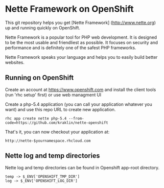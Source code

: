 Nette Framework on OpenShift
==============================

This git repository helps you get [Nette Framework] (http://www.nette.org) up and running quickly on OpenShift.

Nette Framework is a popular tool for PHP web development. It is designed to be
the most usable and friendliest as possible. It focuses on security and
performance and is definitely one of the safest PHP frameworks.

Nette Framework speaks your language and helps you to easily build better websites.

Running on OpenShift
----------------------------

Create an account at https://www.openshift.com and install the client tools (run 'rhc setup' first) or use web managment UI

Create a php-5.4 application (you can call your application whatever you want) and use this repo URL to create new application.

    rhc app create nette php-5.4 --from-code=https://github.com/kraklin/nette-openshift

That's it, you can now checkout your application at:

    http://nette-$yournamespace.rhcloud.com


Nette log and temp directories
-------------------

Nette log and temp directories can be found in Openshift app-root directory.

    temp -> $_ENV['OPENSHIFT_TMP_DIR']
    log -> $_ENV['OPENSHIFT_LOG_DIR']
